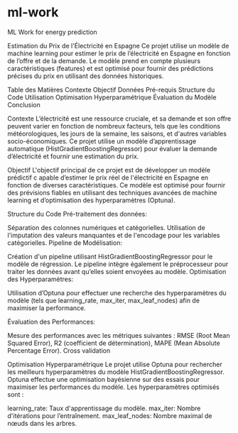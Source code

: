 # ml-work
ML Work for energy prediction

Estimation du Prix de l'Électricité en Espagne
Ce projet utilise un modèle de machine learning pour estimer le prix de l’électricité en Espagne en fonction de l’offre et de la demande. Le modèle prend en compte plusieurs caractéristiques (features) et est optimisé pour fournir des prédictions précises du prix en utilisant des données historiques.

Table des Matières
Contexte
Objectif
Données
Pré-requis
Structure du Code
Utilisation
Optimisation Hyperparamétrique
Évaluation du Modèle
Conclusion


Contexte
L’électricité est une ressource cruciale, et sa demande et son offre peuvent varier en fonction 
de nombreux facteurs, tels que les conditions météorologiques, les jours de la semaine, les saisons, 
et d'autres variables socio-économiques. Ce projet utilise un modèle d’apprentissage automatique (HistGradientBoostingRegressor) pour évaluer la demande d’électricité et fournir une estimation du prix.

Objectif
L'objectif principal de ce projet est de développer un modèle prédictif c
apable d’estimer le prix réel de l'électricité en Espagne en fonction de diverses caractéristiques. 
Ce modèle est optimisé pour fournir des prévisions fiables en utilisant des techniques avancées 
de machine learning et d’optimisation des hyperparamètres (Optuna).

Structure du Code
Pré-traitement des données:

Séparation des colonnes numériques et catégorielles.
Utilisation de l'imputation des valeurs manquantes et de l'encodage pour les variables catégorielles.
Pipeline de Modélisation:

Création d'un pipeline utilisant HistGradientBoostingRegressor pour le modèle de régression.
Le pipeline intègre également le préprocesseur pour traiter les données avant qu’elles soient envoyées au modèle.
Optimisation des Hyperparamètres:

Utilisation d’Optuna pour effectuer une recherche des hyperparamètres du modèle 
(tels que learning_rate, max_iter, max_leaf_nodes) afin de maximiser la performance.

Évaluation des Performances:

Mesure des performances avec les métriques suivantes : 
    RMSE (Root Mean Squared Error), 
    R2 (coefficient de détermination), 
    MAPE (Mean Absolute Percentage Error).
    Cross validation

Optimisation Hyperparamétrique
Le projet utilise Optuna pour rechercher les meilleurs hyperparamètres du modèle HistGradientBoostingRegressor. 
Optuna effectue une optimisation bayésienne sur des essais pour maximiser les performances du modèle. 
Les hyperparamètres optimisés sont :

learning_rate: Taux d'apprentissage du modèle.
max_iter: Nombre d'itérations pour l’entraînement.
max_leaf_nodes: Nombre maximal de nœuds dans les arbres.
